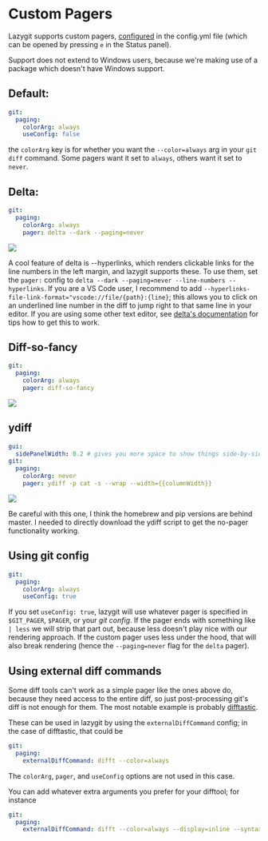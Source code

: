 # Custom Pagers

Lazygit supports custom pagers, [configured](/docs/Config.md) in the config.yml file (which can be opened by pressing `e` in the Status panel).

Support does not extend to Windows users, because we're making use of a package which doesn't have Windows support.

## Default:

```yaml
git:
  paging:
    colorArg: always
    useConfig: false
```

the `colorArg` key is for whether you want the `--color=always` arg in your `git diff` command. Some pagers want it set to `always`, others want it set to `never`.

## Delta:

```yaml
git:
  paging:
    colorArg: always
    pager: delta --dark --paging=never
```

![](https://i.imgur.com/QJpQkF3.png)

A cool feature of delta is --hyperlinks, which renders clickable links for the line numbers in the left margin, and lazygit supports these. To use them, set the `pager:` config to `delta --dark --paging=never --line-numbers --hyperlinks`. If you are a VS Code user, I recommend to add `--hyperlinks-file-link-format="vscode://file/{path}:{line}`; this allows you to click on an underlined line number in the diff to jump right to that same line in your editor. If you are using some other text editor, see [delta's documentation](https://dandavison.github.io/delta/hyperlinks.html) for tips how to get this to work.

## Diff-so-fancy

```yaml
git:
  paging:
    colorArg: always
    pager: diff-so-fancy
```

![](https://i.imgur.com/rjH1TpT.png)

## ydiff

```yaml
gui:
  sidePanelWidth: 0.2 # gives you more space to show things side-by-side
git:
  paging:
    colorArg: never
    pager: ydiff -p cat -s --wrap --width={{columnWidth}}
```

![](https://i.imgur.com/vaa8z0H.png)

Be careful with this one, I think the homebrew and pip versions are behind master. I needed to directly download the ydiff script to get the no-pager functionality working.

## Using git config

```yaml
git:
  paging:
    colorArg: always
    useConfig: true
```

If you set `useConfig: true`, lazygit will use whatever pager is specified in `$GIT_PAGER`, `$PAGER`, or your *git config*. If the pager ends with something like ` | less` we will strip that part out, because less doesn't play nice with our rendering approach. If the custom pager uses less under the hood, that will also break rendering (hence the `--paging=never` flag for the `delta` pager).

## Using external diff commands

Some diff tools can't work as a simple pager like the ones above do, because they need access to the entire diff, so just post-processing git's diff is not enough for them. The most notable example is probably [difftastic](https://difftastic.wilfred.me.uk).

These can be used in lazygit by using the `externalDiffCommand` config; in the case of difftastic, that could be

```yaml
git:
  paging:
    externalDiffCommand: difft --color=always
```

The `colorArg`, `pager`, and `useConfig` options are not used in this case.

You can add whatever extra arguments you prefer for your difftool; for instance

```yaml
git:
  paging:
    externalDiffCommand: difft --color=always --display=inline --syntax-highlight=off
```
